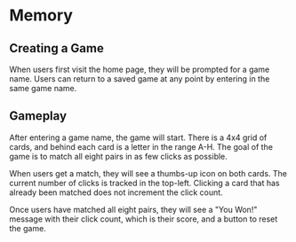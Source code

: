 # Memory

## Creating a Game
When users first visit the home page, they will be prompted for a game name. Users can return to a saved game at any point by entering in the same game name. 

## Gameplay
After entering a game name, the game will start. There is a 4x4 grid of cards, and behind each card is a letter in the range A-H. The goal of the game is to match all eight pairs in as few clicks as possible. 

When users get a match, they will see a thumbs-up icon on both cards. The current number of clicks is tracked in the top-left. Clicking a card that has already been matched does not increment the click count. 

Once users have matched all eight pairs, they will see a "You Won!" message with their click count, which is their score, and a button to reset the game. 
